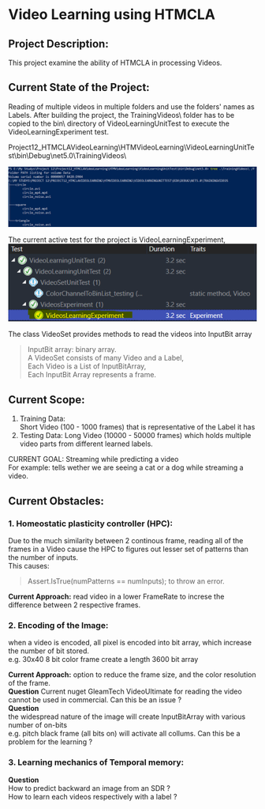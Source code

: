 # Video Learning using HTMCLA
## Project Description:
This project examine the ability of HTMCLA in processing Videos.

## Current State of the Project:
Reading of multiple videos in multiple folders and use the folders' names as Labels. After building the project, the TrainingVideos\ folder has to be copied to the bin\ directory of VideoLearningUnitTest to execute the VideoLearningExperiment test.

 Project12_HTMCLAVideoLearning\HTMVideoLearning\VideoLearningUnitTest\bin\Debug\net5.0\TrainingVideos\

 ![Example directory layout of TrainingVideos](pictures/TrainingVideos_DirectoryStructure.png?raw=true)

The current active test for the project is VideoLearningExperiment,
![Test Explorer's view after successful build](pictures/TestExplorer.png?raw=true)  

The class VideoSet provides methods to read the videos into InputBit array  
> InputBit array: binary array.  
> A VideoSet consists of many Video and a Label,  
> Each Video is a List of InputBitArray,  
> Each InputBit Array represents a frame.  

## Current Scope:
1. Training Data:  
Short Video (100 - 1000 frames) that is representative of the Label it has  
2. Testing Data:
Long Video (10000 - 50000 frames) which holds multiple video parts from different learned labels.

CURRENT GOAL:
Streaming while predicting a video  
For example: tells wether we are seeing a cat or a dog while streaming a video.

## Current Obstacles:

### 1. Homeostatic plasticity controller (HPC):
Due to the much similarity between 2 continous frame, reading all of the frames in a Video cause the HPC to figures out lesser set of patterns than the number of inputs.  
This causes:  
> Assert.IsTrue(numPatterns == numInputs);
to throw an error.

**Current Approach:** read video in a lower FrameRate to increse the difference between 2 respective frames.

### 2. Encoding of the Image:
when a video is encoded, all pixel is encoded into bit array, which increase the number of bit stored.  
e.g. 30x40 8 bit color frame create a length 3600 bit array
  


**Current Approach:** option to reduce the frame size, and the color resolution of the frame.  
**Question**
Current nuget GleamTech VideoUltimate for reading the video cannot be used in commercial. Can this be an issue ?  
**Question**  
 the widespread nature of the image will create InputBitArray with various number of on-bits  
 e.g. pitch black frame (all bits on) will activate all collums. Can this be a problem for the learning ?

### 3. Learning mechanics of Temporal memory:

**Question**  
How to predict backward an image from an SDR ?  
How to learn each videos respectively with a label ?
